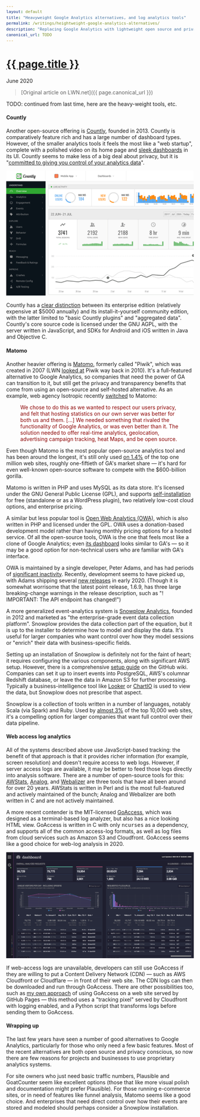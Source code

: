 ```yaml
---
layout: default
title: "Heavyweight Google Analytics alternatives, and log analytics tools"
permalink: /writings/heightweight-google-analytics-alternatives/
description: "Replacing Google Analytics with lightweight open source and privacy-conscious alternatives"
canonical_url: TODO
---
```

<h1><a href="{{ page.permalink }}">{{ page.title }}</a></h1>
<p class="subtitle">June 2020</p>

> [Original article on LWN.net]({{ page.canonical_url }})

<style>
DIV.BigQuote {
    font-style: normal;
    font-weight: normal;
    color: darkred;
    background-color: white;
    margin-left: 1cm;
    margin-right: 1cm;
}
pre {
    font-size: 90%;
    word-spacing: 0;
}
</style>

<p>TODO: continued from last time, here are the heavy-weight tools, etc.</p>

<h4>Countly</h4>

<p>Another open-source offering is <a href="https://count.ly/">Countly</a>,
founded in 2013. Countly is comparatively feature rich and has a large
number of dashboard types. However, of the smaller analytics tools it feels
the most like a "web startup", complete with a polished video on its
home page and <a href="https://count.ly/images/home/countly-overview.png">sleek
dashboards</a> in its UI. Countly seems to make less of a big deal about
privacy, but it is "<a
href="https://count.ly/your-data-your-rules">committed to giving you
control of your analytics data</a>".</p>

<img class="photo" src="/images/lwn-countly.png" alt="[Countly UI]" title="Countly UI">

<p>Countly has a <a href="https://count.ly/pricing">clear distinction</a>
between its enterprise edition (relatively expensive at $5000 annually) and
its install-it-yourself community edition, with the latter limited to
"basic Countly plugins" and "aggregated data". Countly's core source code
is licensed under the GNU AGPL, with the server written in JavaScript, and
SDKs for Android and iOS written in Java and Objective C.</p>

<h4>Matomo</h4>

<p>Another heavier offering is <a
href="https://matomo.org/">Matomo</a>, formerly called "Piwik", which was
created in 2007 (LWN <a href="/Articles/372594/">looked at</a> Piwik way
back in 2010). It's a full-featured alternative to Google Analytics, so
companies that need the power of GA can transition to it, but still get the
privacy and transparency benefits that come from using an open-source and self-hosted
alternative. As an example, web agency Isotropic recently <a
href="https://isotropic.co/moving-to-matomo-google-analytics-biggest-competition/">switched</a>
to Matomo:</p>

<div class="BigQuote">

<p>We chose to do this as we wanted to respect our users privacy, and felt
that hosting statistics on our own server was better for both us and
them. [...] We needed something that rivaled the functionality of Google
Analytics, or was even better than it. The solution needed to offer
real-time analytics, geolocation, advertising campaign tracking, heat Maps,
and be open source.  </p>
</div>

<p>Even though Matomo is the most popular open-source analytics tool and
has been around the longest, it's still only used <a
href="https://trends.builtwith.com/analytics/Matomo">on 1.4%</a> of the top
one million web sites, roughly one-fiftieth of GA's market share &mdash; it's
hard for even well-known open-source software to compete with the
$600-billion gorilla.</p> 

<p>Matomo is written in PHP and uses MySQL as its data store. It's licensed
under the GNU General Public License (GPL), and supports <a
href="https://matomo.org/docs/installation/">self-installation</a> for
free (standalone or as a WordPress plugin), two relatively low-cost cloud
options, and enterprise pricing.</p>

<p>A similar but less popular tool is <a
href="http://www.openwebanalytics.com/">Open Web Analytics (OWA)</a>, which
is also written in PHP and licensed under the GPL. OWA uses a
donation-based development model rather than having monthly pricing
options for a hosted service. Of all the open-source tools, OWA is the one
that feels most like a clone of Google Analytics; even <a
href="http://demo.openwebanalytics.com/owa/index.php?owa_do=base.reportDashboard&owa_siteId=c9b7d12e322c7c360fb8f7c72ffe4c41">its
dashboard</a> looks similar to GA's &mdash; so it may be a good option for
non-technical users who are familiar with GA's interface.</p>

<p>OWA is maintained by a single developer, Peter Adams, and has had
periods of <a
href="https://www.sanfranciscofogworks.com/posts/leaving-google-analytics-piwik-vs-open-web-analytics">significant
inactivity</a>. Recently, development seems to have picked up, with Adams
shipping several <a
href="https://github.com/Open-Web-Analytics/Open-Web-Analytics/releases">new
releases</a> in early 2020. (Though it is somewhat worrisome that the latest
point release, 1.6.9, has three large breaking-change warnings in the
release description, such as "<span>! IMPORTANT: The API endpoint has
changed!</span>")</p>

<p>A more generalized event-analytics system is <a
href="https://snowplowanalytics.com/">Snowplow Analytics</a>, founded in
2012 and marketed as "<span>the enterprise-grade event data collection
platform</span>". Snowplow provides the data collection part of the equation, but
it is up to the installer to determine how to model and display the
data. It's useful for larger companies who want control over how they model
sessions or "enrich" their data with business-specific fields.</p>

<p>Setting up an installation of Snowplow is definitely not for the faint
of heart; it requires configuring the various components, along with
significant AWS setup. However, there is a comprehensive <a
href="https://github.com/snowplow/snowplow/wiki/Setting-up-Snowplow">setup
guide</a> on the GitHub wiki. Companies can set it up to insert events into
PostgreSQL, AWS's columnar Redshift database, or leave the data in Amazon
S3 for further processing. Typically a business-intelligence tool like <a
href="https://looker.com/">Looker</a> or <a
href="https://chartio.com/">ChartIO</a> is used to view the data, but
Snowplow does not prescribe that aspect.</p>

<p>Snowplow is a collection of tools written in a number of languages,
notably Scala (via Spark) and Ruby. Used by <a
href="https://trends.builtwith.com/analytics/Snowplow">almost 3%</a> of the
top 10,000 web sites, it's a compelling option for larger companies that
want full control over their data pipeline.</p>

<h4>Web access log analytics</h4>

<p>All of the systems described above use JavaScript-based tracking: the
benefit of that approach is that it provides richer information
(for example, screen resolution) and doesn't require access to web
logs. However, if server access logs are available, it may be better to feed
those logs directly into analysis software. There are a number of
open-source tools for this: <a
href="https://awstats.sourceforge.io/">AWStats</a>, <a
href="https://analog.readthedocs.io/en/latest/">Analog</a>, and <a
href="http://www.webalizer.org/">Webalizer</a> are three tools that have
all been around for over 20 years. AWStats is written in Perl and is the
most full-featured and actively maintained of the bunch; Analog and
Webalizer are both written in C and are not actively maintained.</p>

<p>A more recent contender is the MIT-licensed <a
href="https://goaccess.io/">GoAccess</a>, which was designed as a
terminal-based log analyzer, but also has a nice looking HTML
view. GoAccess is written in C with only <tt>ncurses</tt> as a dependency,
and supports all of the common access-log formats, as well as log files
from cloud services such as Amazon S3 and Cloudfront. GoAccess 
seems like a good choice for web-log analysis in 2020.</p>

<img class="photo" src="/images/lwn-goaccess-html.png" alt="[GoAccess UI]" title="GoAccess UI">

<p>If web-access logs are unavailable, developers can still use GoAccess if
they are willing to put a Content Delivery Network (CDN) &mdash; such as AWS
Cloudfront or Cloudflare &mdash; in front of their web site. The CDN logs
can then be downloaded and run through GoAccess. There are other
possibilities too, such as <a
href="https://benhoyt.com/writings/replacing-google-analytics/">my own
approach</a> of using GoAccess on a web site served by GitHub Pages &mdash;
this method uses a "tracking pixel" served by Cloudfront with logging
enabled, and a Python script that transforms logs before sending them to
GoAccess.</p>

<h4>Wrapping up</h4>

<p>The last few years have seen a number of good alternatives to Google
Analytics, particularly for those who only need a few basic features. Most
of the recent alternatives are both open source and privacy conscious, so now
there are few reasons for projects and businesses to use
proprietary analytics systems.</p>

<p>For site owners who just need basic traffic numbers, Plausible and
GoatCounter seem like excellent options (those that like more visual polish
and documentation might prefer Plausible). For those running e-commerce
sites, or in need of features like funnel analysis, Matomo seems like a good
choice. And enterprises that need direct control over how their events are
stored and modeled should perhaps consider a Snowplow installation.</p>
